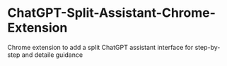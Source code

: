 # ChatGPT-Split-Assistant-Chrome-Extension
Chrome extension to add a split ChatGPT assistant interface for step-by-step and detaile guidance
